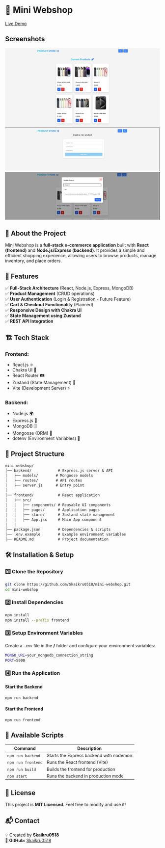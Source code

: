 # 🛒 Mini Webshop

[Live Demo](https://mini-webshop.onrender.com/)

## Screenshots
![Mini Webshop](pictures/image.png)
![Mini Webshop](pictures/image2.png)
![Mini Webshop](pictures/image3.png)

## 📌 About the Project
Mini Webshop is a **full-stack e-commerce application** built with **React (frontend)** and **Node.js/Express (backend)**. It provides a simple and efficient shopping experience, allowing users to browse products, manage inventory, and place orders.

## 🚀 Features
✅ **Full-Stack Architecture** (React, Node.js, Express, MongoDB)  
✅ **Product Management** (CRUD operations)  
✅ **User Authentication** (Login & Registration - Future Feature)  
✅ **Cart & Checkout Functionality** (Planned)  
✅ **Responsive Design with Chakra UI**  
✅ **State Management using Zustand**  
✅ **REST API Integration**  

## 🏗️ Tech Stack
### **Frontend:**
- React.js ⚛️
- Chakra UI 💅
- React Router 🛤️
- Zustand (State Management) 🌿
- Vite (Development Server) ⚡

### **Backend:**
- Node.js 🌍
- Express.js 🚀
- MongoDB 🗄️
- Mongoose (ORM) 🔗
- dotenv (Environment Variables) 🔐

## 📂 Project Structure
```
mini-webshop/
│── backend/            # Express.js server & API
│   ├── models/        # Mongoose models
│   ├── routes/        # API routes
│   ├── server.js      # Entry point
│
│── frontend/           # React application
│   ├── src/
│   │   ├── components/ # Reusable UI components
│   │   ├── pages/      # Application pages
│   │   ├── store/      # Zustand state management
│   │   ├── App.jsx     # Main App component
│   │
│── package.json        # Dependencies & scripts
│── .env.example        # Example environment variables
│── README.md           # Project documentation
```

## 🛠️ Installation & Setup
### **1️⃣ Clone the Repository**
```sh
git clone https://github.com/Skaikru0518/mini-webshop.git
cd mini-webshop
```

### **2️⃣ Install Dependencies**
```sh
npm install
npm install --prefix frontend
```

### **3️⃣ Setup Environment Variables**
Create a `.env` file in the **/** folder and configure your environment variables:
```sh
MONGO_URI=your_mongodb_connection_string
PORT=5000
```

### **4️⃣ Run the Application**
#### **Start the Backend**
```sh
npm run backend
```
#### **Start the Frontend**
```sh
npm run frontend
```

## 🔧 Available Scripts
| Command | Description |
|---------|-------------|
| `npm run backend` | Starts the Express backend with nodemon |
| `npm run frontend` | Runs the React frontend (Vite) |
| `npm run build` | Builds the frontend for production |
| `npm start` | Runs the backend in production mode |

## 📜 License
This project is **MIT Licensed**. Feel free to modify and use it!

## 📬 Contact
💡 Created by **Skaikru0518**  
📌 **GitHub:** [Skaikru0518](https://github.com/Skaikru0518)  

